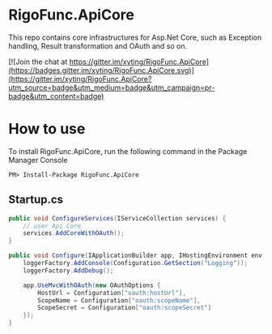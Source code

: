 # RigoFunc.ApiCore

This repo contains core infrastructures for Asp.Net Core, such as Exception handling, Result transformation and OAuth and so on.

[![Join the chat at https://gitter.im/xyting/RigoFunc.ApiCore](https://badges.gitter.im/xyting/RigoFunc.ApiCore.svg)](https://gitter.im/xyting/RigoFunc.ApiCore?utm_source=badge&utm_medium=badge&utm_campaign=pr-badge&utm_content=badge)

# How to use

To install RigoFunc.ApiCore, run the following command in the Package Manager Console

`PM> Install-Package RigoFunc.ApiCore`

## Startup.cs

```C# 
public void ConfigureServices(IServiceCollection services) {
    // user Api Core
    services.AddCoreWithOAuth();
}
```

```C#
public void Configure(IApplicationBuilder app, IHostingEnvironment env, ILoggerFactory loggerFactory) {
    loggerFactory.AddConsole(Configuration.GetSection("Logging"));
    loggerFactory.AddDebug();

    app.UseMvcWithOAuth(new OAuthOptions {
        HostUrl = Configuration["oauth:hostUrl"],
        ScopeName = Configuration["oauth:scopeName"],
        ScopeSecret = Configuration["oauth:scopeSecret"]
    });
}
```


